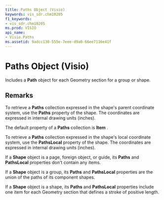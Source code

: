 ```yaml
---
title: Paths Object (Visio)
keywords: vis_sdr.chm10205
f1_keywords:
- vis_sdr.chm10205
ms.prod: VISIO
api_name:
- Visio.Paths
ms.assetid: 9adcc130-555e-7eee-d9a0-66ee7116e41f
---
```



# Paths Object (Visio)

Includes a  **Path** object for each Geometry section for a group or shape.


## Remarks

To retrieve a  **Paths** collection expressed in the shape's parent coordinate system, use the **Paths** property of the shape. The coordinates are expressed in internal drawing units (inches).

The default property of a  **Paths** collection is **Item** .

To retrieve a  **Paths** collection expressed in the shape's local coordinate system, use the **PathsLocal** property of the shape. The coordinates are expressed in internal drawing units (inches).

If a  **Shape** object is a page, foreign object, or guide, its **Paths** and **PathsLocal** properties don't contain any items.

If a  **Shape** object is a group, its **Paths** and **PathsLocal** properties are the union of the paths of its component shapes.

If a  **Shape** object is a shape, its **Paths** and **PathsLocal** properties include one item for each Geometry section that defines a stroke of positive length.


